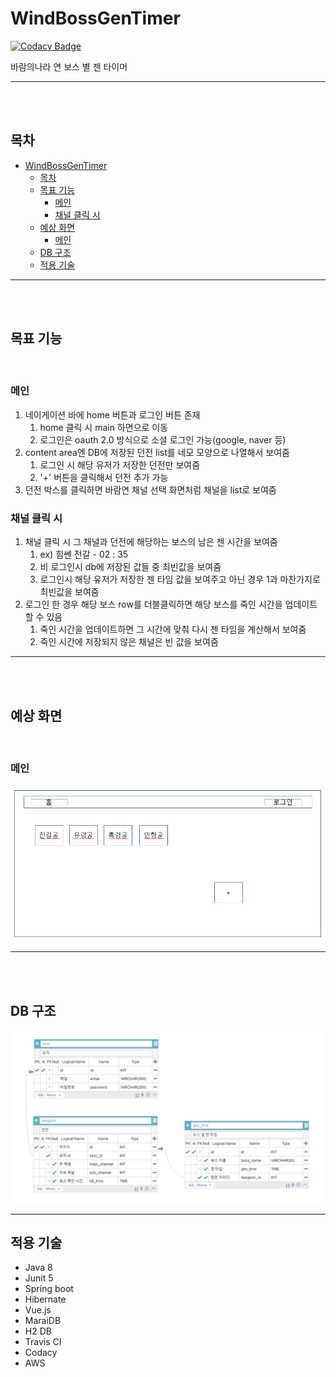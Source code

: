 # WindBossGenTimer

[![Codacy Badge](https://api.codacy.com/project/badge/Grade/6571ef76c3b34659bdbe318e46f0e4ff)](https://app.codacy.com/manual/jungguji/WindBossGenTimer?utm_source=github.com&utm_medium=referral&utm_content=jungguji/WindBossGenTimer&utm_campaign=Badge_Grade_Dashboard)

바람의나라 연 보스 별 젠 타이머

* * *

<br />
<br />

## 목차

- [WindBossGenTimer](#windbossgentimer)
  - [목차](#목차)
  - [목표 기능](#목표-기능)
    - [메인](#메인)
    - [채널 클릭 시](#채널-클릭-시)
  - [예상 화면](#예상-화면)
    - [메인](#메인-1)
  - [DB 구조](#db-구조)
  - [적용 기술](#적용-기술)

* * *

<br />
<br />

## 목표 기능

<br />

### 메인

1. 네이게이션 바에 home 버튼과 로그인 버튼 존재
   1. home 클릭 시 main 하면으로 이동
   2. 로그인은 oauth 2.0 방식으로 소셜 로그인 가능(google, naver 등)
2. content area엔 DB에 저장된 던전 list를 네모 모양으로 나열해서 보여줌
   1. 로그인 시 해당 유저가 저장한 던전만 보여줌
   2. '+' 버튼을 클릭해서 던전 추가 가능
3. 던전 박스를 클릭하면 바람연 채널 선택 화면처럼 채널을 list로 보여줌

### 채널 클릭 시

1. 채널 클릭 시 그 채널과 던전에 해당하는 보스의 남은 젠 시간을 보여줌
   1. ex) 힘쎈 전갈 - 02 : 35
   2. 비 로그인시 db에 저장된 값들 중 최빈값을 보여줌
   3. 로그인시 해당 유저가 저장한 젠 타임 값을 보여주고 아닌 경우 1과 마찬가지로 최빈값을 보여줌
2. 로그인 한 경우 해당 보스 row를 더블클릭하면 해당 보스를 죽인 시간을 업데이트 할 수 있음
   1. 죽인 시간을 업데이트하면 그 시간에 맞춰 다시 젠 타임을 계산해서 보여줌
   2. 죽인 시간에 저장되지 않은 채널은 빈 값을 보여줌

* * *
<br />
<br />

## 예상 화면

<br />

### 메인

![메인화면](backend/src/main/resources/static/images/mainview.PNG)

* * *
<br />
<br />

## DB 구조

![DB구조](backend/src/main/resources/db/WindBossGenTimer_20200903.PNG)

* * *

## 적용 기술

- Java 8
- Junit 5
- Spring boot
- Hibernate
- Vue.js
- MaraiDB
- H2 DB
- Travis CI
- Codacy
- AWS